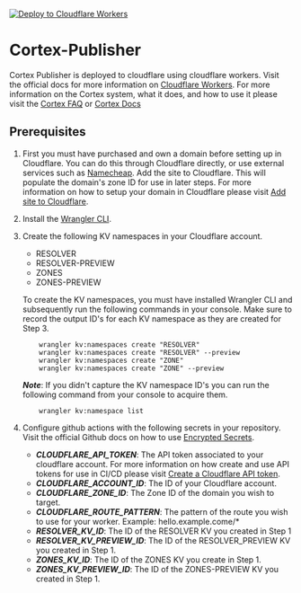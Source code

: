 [![Deploy to Cloudflare Workers](https://deploy.workers.cloudflare.com/button)](https://deploy.workers.cloudflare.com/?url=https://github.com/crtxio/cortex-publisher)

# Cortex-Publisher

Cortex Publisher is deployed to cloudflare using cloudflare workers. Visit the official docs for more information on [Cloudflare Workers](https://developers.cloudflare.com/workers/). For more information on the Cortex system, what it does, and how to use it please visit the [Cortex FAQ](https://crtx.gitbook.io/faq/) or [Cortex Docs](https://docs.crtx.io/#/)

## Prerequisites

1. First you must have purchased and own a domain before setting up in Cloudflare. You can do this through Cloudflare directly, or use external services such as [Namecheap](https://www.namecheap.com/). Add the site to Cloudflare. This will populate the domain's zone ID for use in later steps. For more information on how to setup your domain in Cloudflare please visit [Add site to Cloudflare](https://developers.cloudflare.com/fundamentals/get-started/setup/add-site/).

2. Install the [Wrangler CLI](https://developers.cloudflare.com/workers/wrangler/install-and-update/).

3. Create the following KV namespaces in your Cloudflare account.

    - RESOLVER
    - RESOLVER-PREVIEW
    - ZONES
    - ZONES-PREVIEW

   To create the KV namespaces, you must have installed Wrangler CLI and subsequently run the following commands in your console. Make sure to record the output ID's for each KV namespace as they are created for Step 3.

    ```console
        wrangler kv:namespaces create "RESOLVER"
        wrangler kv:namespaces create "RESOLVER" --preview
        wrangler kv:namespaces create "ZONE"
        wrangler kv:namespaces create "ZONE" --preview

    ```

      __*Note*__: If you didn't capture the KV namespace ID's you can run the following command from your console to acquire them.

    ```console
        wrangler kv:namespace list
    ```

4. Configure github actions with the following secrets in your repository. Visit the official Github docs on how to use [Encrypted Secrets](https://docs.github.com/en/actions/security-guides/encrypted-secrets).

    - __*CLOUDFLARE_API_TOKEN*__: The API token associated to your cloudflare account. For more information on how create and use API tokens for use in CI/CD please visit [Create a Cloudflare API token](https://developers.cloudflare.com/workers/wrangler/ci-cd/#create-a-cloudflare-api-token).
    - __*CLOUDFLARE_ACCOUNT_ID*__: The ID of your Cloudflare account.
    - __*CLOUDFLARE_ZONE_ID*__: The Zone ID of the domain you wish to target.
    - __*CLOUDFLARE_ROUTE_PATTERN*__: The pattern of the route you wish to use for your worker. Example: hello.example.come/*
    - __*RESOLVER_KV_ID*__: The ID of the RESOLVER KV you created in Step 1
    - __*RESOLVER_KV_PREVIEW_ID*__: The ID of the RESOLVER_PREVIEW KV you created in Step 1.
    - __*ZONES_KV_ID*__: The ID of the ZONES KV you create in Step 1.
    - __*ZONES_KV_PREVIEW_ID*__: The ID of the ZONES-PREVIEW KV you created in Step 1.
